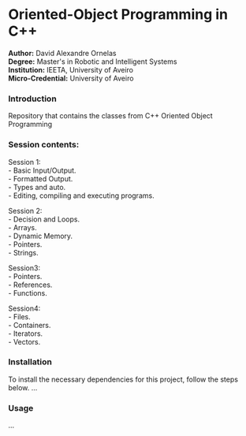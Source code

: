 # Oriented-Object Programming in C++

**Author:** David Alexandre Ornelas  
**Degree:** Master's in Robotic and Intelligent Systems  
**Institution:** IEETA, University of Aveiro  
**Micro-Credential:** University of Aveiro 

### Introduction
Repository that contains the classes from C++ Oriented Object Programming

### Session contents:  

Session 1:  
	- Basic Input/Output.  
	- Formatted Output.  
	- Types and auto.  
	- Editing, compiling and executing programs.  

Session 2:  
	- Decision and Loops.  
	- Arrays.  
	- Dynamic Memory.  
	- Pointers.  
	- Strings.  
	
Session3:  
	- Pointers.  
	- References.  
	- Functions.  

Session4:  
	- Files.  
	- Containers.  
	- Iterators.  
	- Vectors.  
	

### Installation
To install the necessary dependencies for this project, follow the steps below.
...

### Usage
...


